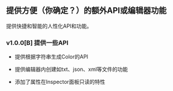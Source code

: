## 提供方便（你确定？）的额外API或编辑器功能

提供快捷和智能的人性化API和功能。



### v1.0.0[B] 提供一些API

* 提供根据字符串生成Color的API

* 提供编辑器内创建如txt、json、xml等文件的功能

* 添加了属性在Inspector面板只读的特性